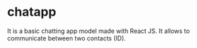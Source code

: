 # chatapp
It is a basic chatting app model made with React JS. It allows to communicate between two contacts (ID).
